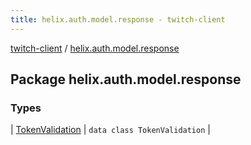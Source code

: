 ```yaml
---
title: helix.auth.model.response - twitch-client
---
```


[twitch-client](../index.html) / [helix.auth.model.response](./index.html)

## Package helix.auth.model.response

### Types

| [TokenValidation](-token-validation/index.html) | `data class TokenValidation` |

